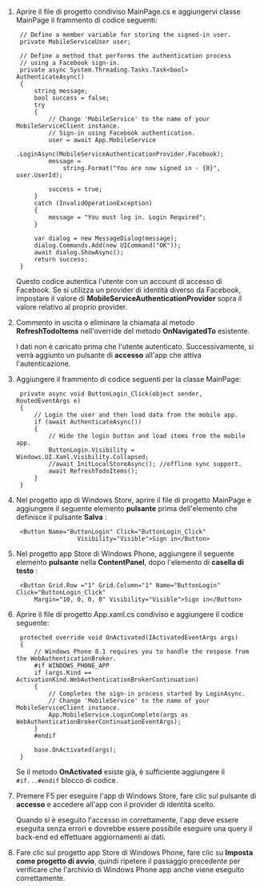 
1. Aprire il file di progetto condiviso MainPage.cs e aggiungervi classe MainPage il frammento di codice seguenti:
    
        // Define a member variable for storing the signed-in user. 
        private MobileServiceUser user;

        // Define a method that performs the authentication process
        // using a Facebook sign-in. 
        private async System.Threading.Tasks.Task<bool> AuthenticateAsync()
        {
            string message;
            bool success = false;
            try
            {
                // Change 'MobileService' to the name of your MobileServiceClient instance.
                // Sign-in using Facebook authentication.
                user = await App.MobileService
                    .LoginAsync(MobileServiceAuthenticationProvider.Facebook);
                message =
                    string.Format("You are now signed in - {0}", user.UserId);

                success = true;
            }
            catch (InvalidOperationException)
            {
                message = "You must log in. Login Required";
            }

            var dialog = new MessageDialog(message);
            dialog.Commands.Add(new UICommand("OK"));
            await dialog.ShowAsync();
            return success;
        }

    Questo codice autentica l'utente con un account di accesso di Facebook. Se si utilizza un provider di identità diverso da Facebook, impostare il valore di **MobileServiceAuthenticationProvider** sopra il valore relativo al proprio provider.

3. Commento in uscita o eliminare la chiamata al metodo **RefreshTodoItems** nell'override del metodo **OnNavigatedTo** esistente.

    I dati non è caricato prima che l'utente autenticato. Successivamente, si verrà aggiunto un pulsante di **accesso** all'app che attiva l'autenticazione.

4. Aggiungere il frammento di codice seguenti per la classe MainPage:

        private async void ButtonLogin_Click(object sender, RoutedEventArgs e)
        {
            // Login the user and then load data from the mobile app.
            if (await AuthenticateAsync())
            {
                // Hide the login button and load items from the mobile app.
                ButtonLogin.Visibility = Windows.UI.Xaml.Visibility.Collapsed;
                //await InitLocalStoreAsync(); //offline sync support.
                await RefreshTodoItems();
            }
        }
        
5. Nel progetto app di Windows Store, aprire il file di progetto MainPage e aggiungere il seguente elemento **pulsante** prima dell'elemento che definisce il pulsante **Salva** :

        <Button Name="ButtonLogin" Click="ButtonLogin_Click" 
                        Visibility="Visible">Sign in</Button>

6. Nel progetto app Store di Windows Phone, aggiungere il seguente elemento **pulsante** nella **ContentPanel**, dopo l'elemento di **casella di testo** :

        <Button Grid.Row ="1" Grid.Column="1" Name="ButtonLogin" Click="ButtonLogin_Click" 
            Margin="10, 0, 0, 0" Visibility="Visible">Sign in</Button>

8. Aprire il file di progetto App.xaml.cs condiviso e aggiungere il codice seguente:

        protected override void OnActivated(IActivatedEventArgs args)
        {
            // Windows Phone 8.1 requires you to handle the respose from the WebAuthenticationBroker.
            #if WINDOWS_PHONE_APP
            if (args.Kind == ActivationKind.WebAuthenticationBrokerContinuation)
            {
                // Completes the sign-in process started by LoginAsync.
                // Change 'MobileService' to the name of your MobileServiceClient instance. 
                App.MobileService.LoginComplete(args as WebAuthenticationBrokerContinuationEventArgs);
            }
            #endif

            base.OnActivated(args);
        }

    Se il metodo **OnActivated** esiste già, è sufficiente aggiungere il `#if...#endif` blocco di codice.

9. Premere F5 per eseguire l'app di Windows Store, fare clic sul pulsante di **accesso** e accedere all'app con il provider di identità scelto. 

    Quando si è eseguito l'accesso in correttamente, l'app deve essere eseguita senza errori e dovrebbe essere possibile eseguire una query il back-end ed effettuare aggiornamenti ai dati.

10. Fare clic sul progetto app Store di Windows Phone, fare clic su **Imposta come progetto di avvio**, quindi ripetere il passaggio precedente per verificare che l'archivio di Windows Phone app anche viene eseguito correttamente.  

 